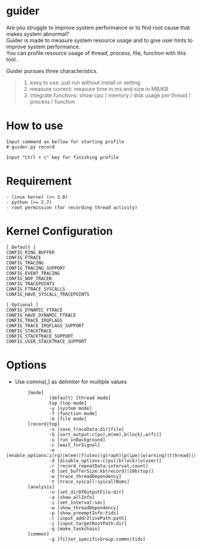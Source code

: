 # guider
Are you struggle to improve system performance or to find root cause that makes system abnormal?   
Guider is made to measure system resource usage and to give user hints to improve system performance.   
You can profile resource usage of thread, process, file, function with this tool.   

Guider pursues three characteristics.
>1. easy to use: just run without install or setting
>2. measure correct: measure time in ms and size in MB/KB
>3. integrate functions: show cpu / memory / disk usage per thread / process / function


How to use
=======

```
Input command as bellow for starting profile
# guider.py record 

Input "Ctrl + c" key for finishing profile
```


Requirement
=======

```
- linux kernel (>= 3.0)
- python (>= 2.7)
- root permission (for recording thread activity)
```


Kernel Configuration
=======

```
[ Default ]
CONFIG_RING_BUFFER
CONFIG_FTRACE
CONFIG_TRACING
CONFIG_TRACING_SUPPORT
CONFIG_EVENT_TRACING
CONFIG_NOP_TRACER
CONFIG_TRACEPOINTS
CONFIG_FTRACE_SYSCALLS
CONFIG_HAVE_SYSCALL_TRACEPOINTS

[ Optional ]
CONFIG_DYNAMIC_FTRACE
CONFIG_HAVE_DYNAMIC_FTRACE
CONFIG_TRACE_IRQFLAGS
CONFIG_TRACE_IRQFLAGS_SUPPORT
CONFIG_STACKTRACE
CONFIG_STACKTRACE_SUPPORT
CONFIG_USER_STACKTRACE_SUPPORT
```


Options
=======

* Use comma(,) as delimiter for multiple values

```
        [mode]
                (default) [thread mode]
                top [top mode]
                -y [system mode]
                -f [function mode]
                -m [file mode]
        [record|top]
                -s [save_traceData:dir|file]
                -S [sort_output:c(pu),m(em),b(lock),w(fc)]
                -u [run_inBackground]
                -c [wait_forSignal]
                -e [enable_options:i(rq)|m(em)|f(utex)|g(raph)|p(ipe)|w(arning)|t(hread)|r(eset)|d(isk)]
                -d [disable_options:c(pu)|b(lock)|u(user)]
                -r [record_repeatData:interval,count]
                -b [set_bufferSize:kb(record)|10b(top)]
                -w [trace_threadDependency]
                -t [trace_syscall:syscallNums]
        [analysis]
                -o [set_dirOfOutputFile:dir]
                -a [show_allInfo]
                -i [set_interval:sec]
                -w [show_threadDependency]
                -p [show_preemptInfo:tids]
                -l [input_addr2linePath:path]
                -j [input_targetRootPath:dir]
                -q [make_taskchain]
        [common]
                -g [filter_specificGroup:comms|tids]
```
